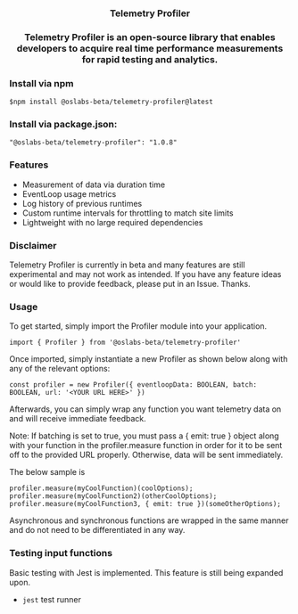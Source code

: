 <h3 align='center' >Telemetry Profiler</h3>

<h3 align='center'> Telemetry Profiler is an open-source library that enables developers to acquire real time performance measurements for rapid testing and analytics. </h3>


### Install via npm

 `$npm install @oslabs-beta/telemetry-profiler@latest`

### Install via package.json:

 `"@oslabs-beta/telemetry-profiler": "1.0.8"`

### Features
- Measurement of data via duration time
- EventLoop usage metrics
- Log history of previous runtimes
- Custom runtime intervals for throttling to match site limits
- Lightweight with no large required dependencies

### Disclaimer

Telemetry Profiler is currently in beta and many features are still experimental and may not work as intended. If you have any feature ideas or would like to provide feedback, please put in an Issue. Thanks.

### Usage

To get started, simply import the Profiler module into your application.

```
import { Profiler } from '@oslabs-beta/telemetry-profiler'
```

Once imported, simply instantiate a new Profiler as shown below along with any of the relevant options:

```
const profiler = new Profiler({ eventloopData: BOOLEAN, batch: BOOLEAN, url: '<YOUR URL HERE>' })
```

Afterwards, you can simply wrap any function you want telemetry data on and will receive immediate feedback.

Note: If batching is set to true, you must pass a { emit: true } object along with your function in the profiler.measure function in order for it to be sent off to the provided URL properly. Otherwise, data will be sent immediately.

The below sample is 

```
profiler.measure(myCoolFunction)(coolOptions);
profiler.measure(myCoolFunction2)(otherCoolOptions);
profiler.measure(myCoolFunction3, { emit: true })(someOtherOptions);
```

Asynchronous and synchronous functions are wrapped in the same manner and do not need to be differentiated in any way.
    
### Testing input functions

Basic testing with Jest is implemented. This feature is still being expanded upon.

 - `jest` test runner




